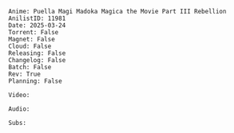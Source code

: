 ```Metadata
Anime: Puella Magi Madoka Magica the Movie Part III Rebellion
AnilistID: 11981
Date: 2025-03-24
Torrent: False
Magnet: False
Cloud: False
Releasing: False
Changelog: False
Batch: False
Rev: True
Planning: False
```

```Info
Video:

Audio:

Subs:

```

```Changelog

```

```Arquivos

```
